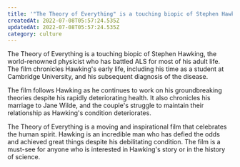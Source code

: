 ```yaml
---
title: '"The Theory of Everything" is a touching biopic of Stephen Hawking'
createdAt: 2022-07-08T05:57:24.535Z
updatedAt: 2022-07-08T05:57:24.535Z
category: culture
---
```


The Theory of Everything is a touching biopic of Stephen Hawking, the world-renowned physicist who has battled ALS for most of his adult life. The film chronicles Hawking's early life, including his time as a student at Cambridge University, and his subsequent diagnosis of the disease.

The film follows Hawking as he continues to work on his groundbreaking theories despite his rapidly deteriorating health. It also chronicles his marriage to Jane Wilde, and the couple's struggle to maintain their relationship as Hawking's condition deteriorates.

The Theory of Everything is a moving and inspirational film that celebrates the human spirit. Hawking is an incredible man who has defied the odds and achieved great things despite his debilitating condition. The film is a must-see for anyone who is interested in Hawking's story or in the history of science.

